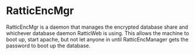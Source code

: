 RatticEncMgr
============

RatticEncMgr is a daemon that manages the encrypted database share and whichever database daemon RatticWeb is using. This allows the machine to boot up, start apache, but not let anyone in until RatticEncManager gets the password to boot up the database.



